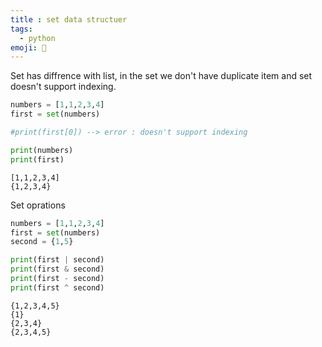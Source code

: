 ```yaml
---
title : set data structuer 
tags:
  - python
emoji: 🐍
---
```


Set has diffrence with list, in the set we don't have duplicate item and set doesn't support indexing.

```python
numbers = [1,1,2,3,4]
first = set(numbers)

#print(first[0]) --> error : doesn't support indexing

print(numbers)
print(first)
```

```Output
[1,1,2,3,4]
{1,2,3,4}
```

Set oprations

```python
numbers = [1,1,2,3,4]
first = set(numbers)
second = {1,5}

print(first | second)
print(first & second)
print(first - second)
print(first ^ second)
```

```Output
{1,2,3,4,5}
{1}
{2,3,4}
{2,3,4,5}
```